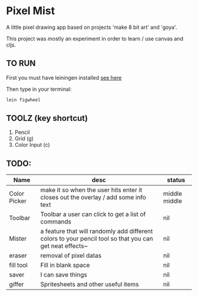# Pixel Mist

A little pixel drawing app based on projects 'make 8 bit art' and 'goya'.

This project was mostly an experiment in order to learn / use canvas and cljs.

## TO RUN

First you must have leiningen installed [see here](leiningen.org)

Then type in your terminal:

```bash
lein figwheel
```

## TOOLZ (key shortcut)

1. Pencil
2. Grid (g)
3. Color Input (c)


## TODO:
| Name | desc | status |
| ---- | ---- | ------ |
| Color Picker | make it so when the user hits enter it closes out the overlay / add some info text | middle middle |
| Toolbar | Toolbar a user can click to get a list of commands | nil |
| Mister | a feature that will randomly add different colors to your pencil tool so that you can get neat effects~ | nil |
| eraser | removal of pixel datas | nil |
| fill tool | Fill in blank space | nil |
| saver | I can save things | nil |
| giffer | Spritesheets and other useful items | nil |
